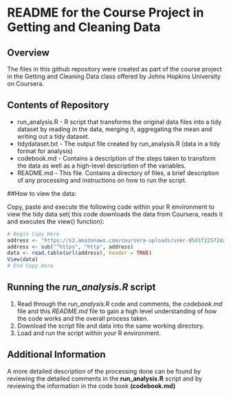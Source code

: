
# README for the Course Project in Getting and Cleaning Data

## Overview
The files in this github repository were created as part of the course project in the Getting and Cleaning Data class offered by Johns Hopkins University on Coursera. 

## Contents of Repository
* run_analysis.R - R script that transforms the original data files into a tidy dataset by reading in the data, merging it, aggregating the mean and writing out a tidy dataset.
* tidydataset.txt - The output file created by run_analysis.R (data in a tidy format for analysis)
* codebook.md - Contains a description of the steps taken to transform the data as well as a high-level description of the variables.
* README.md - This file. Contains a directory of files, a brief description of any processing and instructions on how to run the script.

##How to view the data:

Copy, paste and execute the following code within your R environment to view the tidy data set( this code downloads the data from Coursera, reads it and executes the view() function):


```r
# Begin Copy Here
address <- "https://s3.amazonaws.com/coursera-uploads/user-85d1f22572dad26b544d3573/973501/asst-3/bc9f2eb0023111e59943ed94f6688ff0.txt"
address <- sub("^https", "http", address)
data <- read.table(url(address), header = TRUE)
View(data)
# End Copy Here
```

## Running the *run_analysis.R* script
1. Read through the *run_analysis.R* code and comments, the *codebook.md* file and this *README.md* file to gain a high level understanding of how the code works and the overall process taken.
2. Download the script file and data into the same working directory.
3. Load and run the script within your R environment.


## Additional Information
A more detailed description of the processing done can be found by reviewing the detailed comments in the **run_analysis.R** script and by reviewing the information in the code book **(codebook.md)** 



